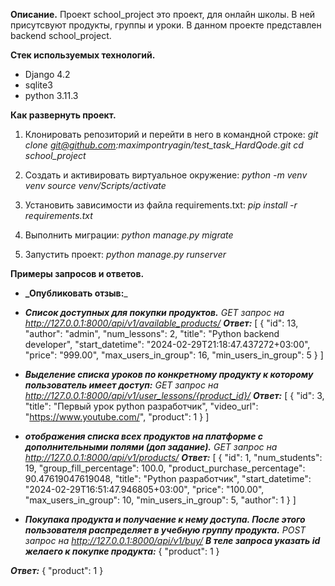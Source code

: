 **Описание.**
Проект school_project это проект, для онлайн школы. В ней присутсвуют продукты, группы и уроки. В данном проекте представлен backend school_project.

**Стек используемых технологий.**
* Django 4.2
* sqlite3 
* python 3.11.3

**Как развернуть проект.**
1. Клонировать репозиторий и перейти в него в командной строке:
_git clone git@github.com:maximpontryagin/test_task_HardQode.git cd school_project_

2. Cоздать и активировать виртуальное окружение:
_python -m venv venv source venv/Scripts/activate_ 

3. Установить зависимости из файла requirements.txt:
_pip install -r requirements.txt_ 

4. Выполнить миграции:
_python manage.py migrate_

5. Запустить проект:
_python manage.py runserver_

**Примеры запросов и ответов.**
- **_Опубликовать отзыв:**_


- **_Список доступных для покупки продуктов._**
_GET запрос на http://127.0.0.1:8000/api/v1/available_products/_
**_Ответ:_**
[
    {
        "id": 13,
        "author": "admin",
        "num_lessons": 2,
        "title": "Python backend developer",
        "start_datetime": "2024-02-29T21:18:47.437272+03:00",
        "price": "999.00",
        "max_users_in_group": 16,
        "min_users_in_group": 5
    }
]

- **_Выделение списка уроков по конкретному продукту к которому пользователь имеет доступ:_**
_GET запрос на http://127.0.0.1:8000/api/v1/user_lessons/{product_id}/_
**_Ответ:_**
[
    {
        "id": 3,
        "title": "Первый урок python разработчик",
        "video_url": "https://www.youtube.com/",
        "product": 1
    }
]
- **_отображения списка всех продуктов на платформе с дополнительными полями (доп задание)._**
_GET запрос на http://127.0.0.1:8000/api/v1/products/_
**_Ответ:_**
[
    {
        "id": 1,
        "num_students": 19,
        "group_fill_percentage": 100.0,
        "product_purchase_percentage": 90.47619047619048,
        "title": "Python разработчик",
        "start_datetime": "2024-02-29T16:51:47.946805+03:00",
        "price": "100.00",
        "max_users_in_group": 10,
        "min_users_in_group": 5,
        "author": 1
    }
]

- **_Покупака продукта и получаение к нему доступа. После этого пользователя распределяет в учебную группу продукта._**
_POST запрос на http://127.0.0.1:8000/api/v1/buy/_
**_В теле запроса указать id желаего к покупке продукта:_**
{
    "product": 1
}

**_Ответ:_**
{
    "product": 1
}
